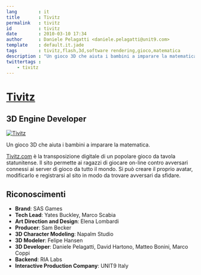 ```yaml
---
lang        : it
title       : Tivitz
permalink   : tivitz
id          : tivitz
date        : 2010-03-10 17:34
author      : Daniele Pelagatti <daniele.pelagatti@unit9.com>
template    : default.it.jade
tags        : tivitz,flash,3d,software rendering,gioco,matematica
description : "Un gioco 3D che aiuta i bambini a imparare la matematica."
twittertags :
    - tivitz
---
```


# [Tivitz](http://www.tivitz.com/game/3d/) #
## 3D Engine Developer ##

[![](#{base}img/tivitz.jpg "Tivitz")](http://www.tivitz.com/game/3d/)

Un gioco 3D che aiuta i bambini a imparare la matematica.

[Tivitz.com](http://www.tivitz.com/game/3d/) è la transposizione digitale di un
popolare gioco da tavola statunitense. Il sito permette ai ragazzi di giocare
on-line contro avversari connessi ai server di gioco da tutto il mondo. Si può
creare il proprio avatar, modificarlo e registrarsi al sito in modo da trovare
avversari da sfidare.

## Riconoscimenti ##

 * **Brand**: SAS Games 
 * **Tech Lead**: Yates Buckley, Marco Scabia 
 * **Art Direction and Design**: Elena Lombardi
 * **Producer**: Sam Becker 
 * **3D Character Modeling**: Napalm Studio 
 * **3D Modeler**: Felipe Hansen 
 * **3D Developer**: Daniele Pelagatti, David Hartono, Matteo Bonini, Marco Coppi 
 * **Backend**: RIA Labs 
 * **Interactive Production Company**: UNIT9 Italy

